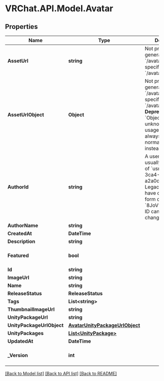 # VRChat.API.Model.Avatar

## Properties

Name | Type | Description | Notes
------------ | ------------- | ------------- | -------------
**AssetUrl** | **string** | Not present from general serach &#x60;/avatars&#x60;, only on specific requests &#x60;/avatars/{avatarId}&#x60;. | [optional] 
**AssetUrlObject** | **Object** | Not present from general serach &#x60;/avatars&#x60;, only on specific requests &#x60;/avatars/{avatarId}&#x60;. **Deprecation:** &#x60;Object&#x60; has unknown usage/fields, and is always empty. Use normal &#x60;Url&#x60; field instead. | [optional] 
**AuthorId** | **string** | A users unique ID, usually in the form of &#x60;usr_c1644b5b-3ca4-45b4-97c6-a2a0de70d469&#x60;. Legacy players can have old IDs in the form of &#x60;8JoV9XEdpo&#x60;. The ID can never be changed. | [optional] 
**AuthorName** | **string** |  | [optional] 
**CreatedAt** | **DateTime** |  | [optional] 
**Description** | **string** |  | [optional] 
**Featured** | **bool** |  | [optional] [default to false]
**Id** | **string** |  | [optional] 
**ImageUrl** | **string** |  | [optional] 
**Name** | **string** |  | [optional] 
**ReleaseStatus** | **ReleaseStatus** |  | [optional] 
**Tags** | **List&lt;string&gt;** |   | [optional] 
**ThumbnailImageUrl** | **string** |  | [optional] 
**UnityPackageUrl** | **string** |  | [optional] 
**UnityPackageUrlObject** | [**AvatarUnityPackageUrlObject**](AvatarUnityPackageUrlObject.md) |  | [optional] 
**UnityPackages** | [**List&lt;UnityPackage&gt;**](UnityPackage.md) |  | [optional] 
**UpdatedAt** | **DateTime** |  | [optional] 
**_Version** | **int** |  | [optional] [default to 0]

[[Back to Model list]](../README.md#documentation-for-models) [[Back to API list]](../README.md#documentation-for-api-endpoints) [[Back to README]](../README.md)

